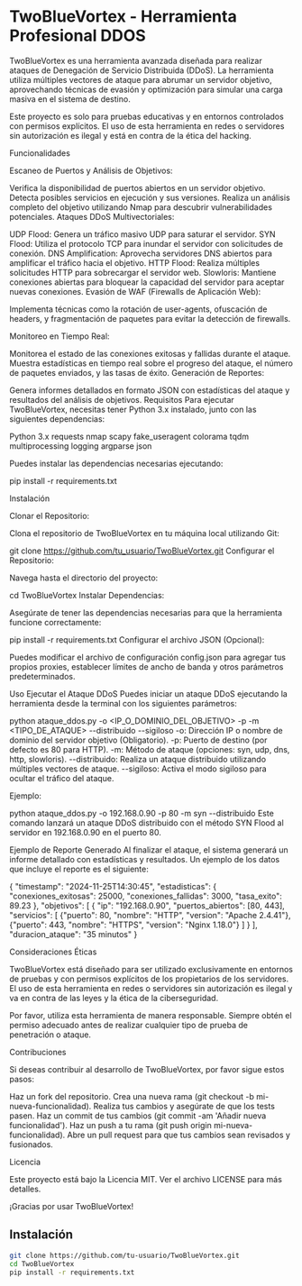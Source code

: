 # TwoBlueVortex - Herramienta Profesional DDOS

TwoBlueVortex es una herramienta avanzada diseñada para realizar ataques de Denegación de Servicio Distribuida (DDoS). La herramienta utiliza múltiples vectores de ataque para abrumar un servidor objetivo, aprovechando técnicas de evasión y optimización para simular una carga masiva en el sistema de destino.

Este proyecto es solo para pruebas educativas y en entornos controlados con permisos explícitos. El uso de esta herramienta en redes o servidores sin autorización es ilegal y está en contra de la ética del hacking.

Funcionalidades

Escaneo de Puertos y Análisis de Objetivos:

Verifica la disponibilidad de puertos abiertos en un servidor objetivo.
Detecta posibles servicios en ejecución y sus versiones.
Realiza un análisis completo del objetivo utilizando Nmap para descubrir vulnerabilidades potenciales.
Ataques DDoS Multivectoriales:

UDP Flood: Genera un tráfico masivo UDP para saturar el servidor.
SYN Flood: Utiliza el protocolo TCP para inundar el servidor con solicitudes de conexión.
DNS Amplification: Aprovecha servidores DNS abiertos para amplificar el tráfico hacia el objetivo.
HTTP Flood: Realiza múltiples solicitudes HTTP para sobrecargar el servidor web.
Slowloris: Mantiene conexiones abiertas para bloquear la capacidad del servidor para aceptar nuevas conexiones.
Evasión de WAF (Firewalls de Aplicación Web):

Implementa técnicas como la rotación de user-agents, ofuscación de headers, y fragmentación de paquetes para evitar la detección de firewalls.

Monitoreo en Tiempo Real:

Monitorea el estado de las conexiones exitosas y fallidas durante el ataque.
Muestra estadísticas en tiempo real sobre el progreso del ataque, el número de paquetes enviados, y las tasas de éxito.
Generación de Reportes:

Genera informes detallados en formato JSON con estadísticas del ataque y resultados del análisis de objetivos.
Requisitos
Para ejecutar TwoBlueVortex, necesitas tener Python 3.x instalado, junto con las siguientes dependencias:

Python 3.x
requests
nmap
scapy
fake_useragent
colorama
tqdm
multiprocessing
logging
argparse
json

Puedes instalar las dependencias necesarias ejecutando:

pip install -r requirements.txt

Instalación

Clonar el Repositorio:

Clona el repositorio de TwoBlueVortex en tu máquina local utilizando Git:

git clone https://github.com/tu_usuario/TwoBlueVortex.git
Configurar el Repositorio:

Navega hasta el directorio del proyecto:

cd TwoBlueVortex
Instalar Dependencias:

Asegúrate de tener las dependencias necesarias para que la herramienta funcione correctamente:

pip install -r requirements.txt
Configurar el archivo JSON (Opcional):

Puedes modificar el archivo de configuración config.json para agregar tus propios proxies, establecer límites de ancho de banda y otros parámetros predeterminados.

Uso
Ejecutar el Ataque DDoS
Puedes iniciar un ataque DDoS ejecutando la herramienta desde la terminal con los siguientes parámetros:

python ataque_ddos.py -o <IP_O_DOMINIO_DEL_OBJETIVO> -p <PUERTO> -m <TIPO_DE_ATAQUE> --distribuido --sigiloso
-o: Dirección IP o nombre de dominio del servidor objetivo (Obligatorio).
-p: Puerto de destino (por defecto es 80 para HTTP).
-m: Método de ataque (opciones: syn, udp, dns, http, slowloris).
--distribuido: Realiza un ataque distribuido utilizando múltiples vectores de ataque.
--sigiloso: Activa el modo sigiloso para ocultar el tráfico del ataque.

Ejemplo:

python ataque_ddos.py -o 192.168.0.90 -p 80 -m syn --distribuido
Este comando lanzará un ataque DDoS distribuido con el método SYN Flood al servidor en 192.168.0.90 en el puerto 80.

Ejemplo de Reporte Generado
Al finalizar el ataque, el sistema generará un informe detallado con estadísticas y resultados. Un ejemplo de los datos que incluye el reporte es el siguiente:

{
    "timestamp": "2024-11-25T14:30:45",
    "estadisticas": {
        "conexiones_exitosas": 25000,
        "conexiones_fallidas": 3000,
        "tasa_exito": 89.23
    },
    "objetivos": [
        {
            "ip": "192.168.0.90",
            "puertos_abiertos": [80, 443],
            "servicios": [
                {"puerto": 80, "nombre": "HTTP", "version": "Apache 2.4.41"},
                {"puerto": 443, "nombre": "HTTPS", "version": "Nginx 1.18.0"}
            ]
        }
    ],
    "duracion_ataque": "35 minutos"
}

Consideraciones Éticas

TwoBlueVortex está diseñado para ser utilizado exclusivamente en entornos de pruebas y con permisos explícitos de los propietarios de los servidores. El uso de esta herramienta en redes o servidores sin autorización es ilegal y va en contra de las leyes y la ética de la ciberseguridad.

Por favor, utiliza esta herramienta de manera responsable. Siempre obtén el permiso adecuado antes de realizar cualquier tipo de prueba de penetración o ataque.

Contribuciones

Si deseas contribuir al desarrollo de TwoBlueVortex, por favor sigue estos pasos:

Haz un fork del repositorio.
Crea una nueva rama (git checkout -b mi-nueva-funcionalidad).
Realiza tus cambios y asegúrate de que los tests pasen.
Haz un commit de tus cambios (git commit -am 'Añadir nueva funcionalidad').
Haz un push a tu rama (git push origin mi-nueva-funcionalidad).
Abre un pull request para que tus cambios sean revisados y fusionados.

Licencia

Este proyecto está bajo la Licencia MIT. Ver el archivo LICENSE para más detalles.

¡Gracias por usar TwoBlueVortex!

## Instalación

```bash
git clone https://github.com/tu-usuario/TwoBlueVortex.git
cd TwoBlueVortex
pip install -r requirements.txt
